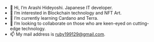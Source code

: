 - 👋 Hi, I’m Arashi Hideyoshi. Japanese IT developer.
- 👀 I’m interested in Blockchain technology and NFT Art.
- 🌱 I’m currently learning Cardano and Terra.
- 💞️ I’m looking to collaborate on those who are keen-eyed on cutting-edge technology.
- 📫 My mail address is ruby199129@gmail.com.

<!---
Arashi-H/Arashi-H is a ✨ special ✨ repository because its `README.md` (this file) appears on your GitHub profile.
You can click the Preview link to take a look at your changes.
--->
